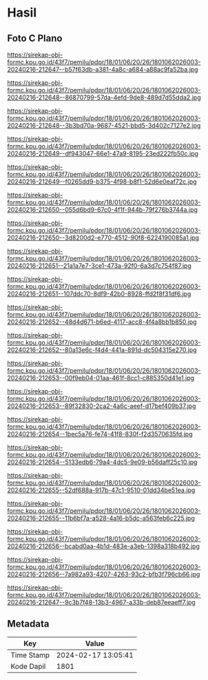 # Hasil

## Foto C Plano

https://sirekap-obj-formc.kpu.go.id/43f7/pemilu/pdpr/18/01/06/20/26/1801062026003-20240216-212647--b57f63db-a381-4a8c-a684-a88ac9fa52ba.jpg

https://sirekap-obj-formc.kpu.go.id/43f7/pemilu/pdpr/18/01/06/20/26/1801062026003-20240216-212648--86870799-57da-4efd-9de8-489d7d55dda2.jpg

https://sirekap-obj-formc.kpu.go.id/43f7/pemilu/pdpr/18/01/06/20/26/1801062026003-20240216-212648--3b3bd70a-9687-4521-bbd5-3d402c7127e2.jpg

https://sirekap-obj-formc.kpu.go.id/43f7/pemilu/pdpr/18/01/06/20/26/1801062026003-20240216-212649--df943047-66e1-47a9-8195-23ed222fb50c.jpg

https://sirekap-obj-formc.kpu.go.id/43f7/pemilu/pdpr/18/01/06/20/26/1801062026003-20240216-212649--f0265dd9-b375-4f98-b8f1-52d6e0eaf72c.jpg

https://sirekap-obj-formc.kpu.go.id/43f7/pemilu/pdpr/18/01/06/20/26/1801062026003-20240216-212650--055d6bd9-67c0-4f1f-944b-79f276b3744a.jpg

https://sirekap-obj-formc.kpu.go.id/43f7/pemilu/pdpr/18/01/06/20/26/1801062026003-20240216-212650--3d8200d2-e770-4512-90f8-6224190085a1.jpg

https://sirekap-obj-formc.kpu.go.id/43f7/pemilu/pdpr/18/01/06/20/26/1801062026003-20240216-212651--21a1a7e7-3ce1-473a-92f0-6a3d7c754f87.jpg

https://sirekap-obj-formc.kpu.go.id/43f7/pemilu/pdpr/18/01/06/20/26/1801062026003-20240216-212651--107ddc70-8df9-42b0-8928-ffd2f8f31df6.jpg

https://sirekap-obj-formc.kpu.go.id/43f7/pemilu/pdpr/18/01/06/20/26/1801062026003-20240216-212652--48d4d671-b6ed-4117-acc8-4f4a8bb1b850.jpg

https://sirekap-obj-formc.kpu.go.id/43f7/pemilu/pdpr/18/01/06/20/26/1801062026003-20240216-212652--80a13e6c-f4d4-441a-891d-dc504315e270.jpg

https://sirekap-obj-formc.kpu.go.id/43f7/pemilu/pdpr/18/01/06/20/26/1801062026003-20240216-212653--00f9eb04-01aa-461f-8cc1-c885350d41e1.jpg

https://sirekap-obj-formc.kpu.go.id/43f7/pemilu/pdpr/18/01/06/20/26/1801062026003-20240216-212653--89f32830-2ca2-4a6c-aeef-d17bef409b37.jpg

https://sirekap-obj-formc.kpu.go.id/43f7/pemilu/pdpr/18/01/06/20/26/1801062026003-20240216-212654--1bec5a76-fe74-41f8-830f-f2d3570635fd.jpg

https://sirekap-obj-formc.kpu.go.id/43f7/pemilu/pdpr/18/01/06/20/26/1801062026003-20240216-212654--5133edb6-79a4-4dc5-9e09-b56daff25c10.jpg

https://sirekap-obj-formc.kpu.go.id/43f7/pemilu/pdpr/18/01/06/20/26/1801062026003-20240216-212655--52df688a-917b-47c1-9510-01dd34be51ea.jpg

https://sirekap-obj-formc.kpu.go.id/43f7/pemilu/pdpr/18/01/06/20/26/1801062026003-20240216-212655--11b6bf7a-a528-4a16-b5dc-a563feb6c225.jpg

https://sirekap-obj-formc.kpu.go.id/43f7/pemilu/pdpr/18/01/06/20/26/1801062026003-20240216-212656--bcabd0aa-4b1d-483e-a3eb-1398a318b492.jpg

https://sirekap-obj-formc.kpu.go.id/43f7/pemilu/pdpr/18/01/06/20/26/1801062026003-20240216-212656--7a982a93-4207-4263-93c2-bfb3f796cb66.jpg

https://sirekap-obj-formc.kpu.go.id/43f7/pemilu/pdpr/18/01/06/20/26/1801062026003-20240216-212647--9c3b7f48-13b3-4967-a33b-deb87eeaeff7.jpg


## Metadata

| Key        | Value               |
| ---------- | ------------------- |
| Time Stamp | 2024-02-17 13:05:41 |
| Kode Dapil | 1801                |



